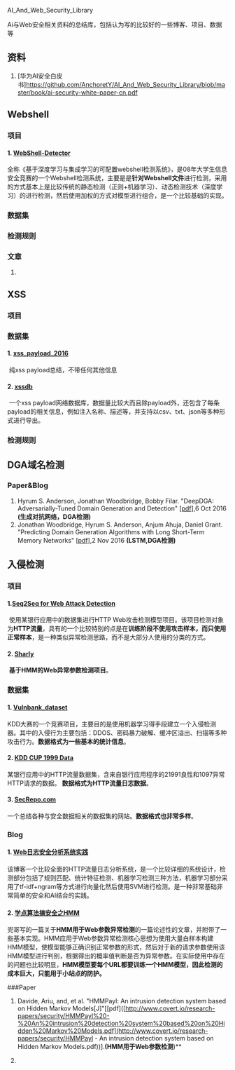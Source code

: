 AI_And_Web_Security_Library

Ai与Web安全相关资料的总结库，包括认为写的比较好的一些博客、项目、数据等

## 资料

1. [华为AI安全白皮书]https://github.com/AnchoretY/AI_And_Web_Security_Library/blob/master/book/ai-security-white-paper-cn.pdf





## Webshell 

### 项目

#### 1. [WebShell-Detector](https://github.com/flykingmz/WebShell-Detector)

​	全称《基于深度学习与集成学习的可配置webshell检测系统》，是08年大学生信息安全竞赛的一个Webshell检测系统，主要是是**针对Webshell文件**进行检测，采用的方式基本上是比较传统的静态检测（正则+机器学习）、动态检测技术（深度学习）的进行检测，然后使用加权的方式对模型进行组合，是一个比较基础的实现。

### 数据集



### 检测规则



### 文章

1. 



## XSS

###  项目



### 数据集

#### 1.  [xss_payload_2016](https://github.com/7ioSecurity/XSS-Payloads)

​	纯xss payload总结，不带任何其他信息

#### 2. [xssdb](http://xssdb.net/)

​	一个xss payload网络数据库，数据量比较大而且除payload外，还包含了每条payload的相关信息，例如注入名称、描述等，并支持以csv、txt、json等多种形式进行导出。

### 检测规则



## DGA域名检测



### Paper&Blog

1. Hyrum S. Anderson, Jonathan Woodbridge, Bobby Filar. "DeepDGA: Adversarially-Tuned Domain Generation and Detection" [[pdf\]](https://arxiv.org/abs/1610.01969),6 Oct 2016 **(生成对抗网络，DGA检测)** 
2. Jonathan Woodbridge, Hyrum S. Anderson, Anjum Ahuja, Daniel Grant. "Predicting Domain Generation Algorithms with Long Short-Term Memory Networks" [[pdf\]](https://arxiv.org/abs/1611.00791),2 Nov 2016 **(LSTM,DGA检测)**



## 入侵检测

### 项目

#### 1.[Seq2Seq for Web Attack Detection](https://github.com/flykingmz/seq2seq-web-attack-detection)

​	使用某银行应用中的数据集进行HTTP Web攻击检测模型项目。该项目检测对象为**HTTP流量**，具有的一个比较特别的点是在**训练阶段不使用攻击样本，而只使用正常样本**，是一种类似异常检测思路，而不是大部分人使用的分类的方式。

#### 2. [Sharly](https://github.com/SparkSharly/Sharly)

​	**基于HMM的Web异常参数检测项目**。



### 数据集

#### 1. [Vulnbank_dataset](https://github.com/AnchoretY/AI_And_Web_Security_Library/tree/master/dataset/vulnbank_dataset)

​	KDD大赛的一个竞赛项目，主要目的是使用机器学习得手段建立一个入侵检测器。其中的入侵行为主要包括：DDOS、密码暴力破解、缓冲区溢出、扫描等多种攻击行为。**数据格式为一些基本的统计信息**。

####  2. [KDD CUP 1999 Data]()

​	某银行应用中的HTTP流量数据集，含来自银行应用程序的21991良性和1097异常HTTP请求的数据。  **数据格式为HTTP流量日志数据**。

#### 3. [SecRepo.com](https://www.secrepo.com/)

​	一个总结各种与安全数据相关的数据集的网站。**数据格式也非常多样**。

### Blog

#### 1. [Web日志安全分析系统实践](https://xz.aliyun.com/t/2136#toc-110)

​	该博客一个比较全面的HTTP流量日志分析系统，是一个比较详细的系统设计，检测部分包括了规则匹配、统计特征检测、机器学习检测三种方法，机器学习部分采用了tf-idf+ngram等方式进行向量化然后使用SVM进行检测。是一种非常基础非常简单的安全和AI结合的实践。

#### 2. [学点算法搞安全之HMM](https://www.freebuf.com/column/132796.html)

​	兜哥写的一篇关于**HMM用于Web参数异常检测**的一篇论述性的文章，并附带了一些基本实现。HMM应用于Web参数异常检测核心思想为使用大量白样本构建HMM模型，使模型能够正确识别正常参数的形式，然后对于新的请求参数使用该HMM模型进行判别，根据得出的概率值判断是否为异常参数。在实际使用中存在的问题也比较明显，**HMM模型要每个URL都要训练一个HMM模型，因此检测的成本巨大，只能用于小站点的防护。**

###Paper

1. Davide, Ariu, and, et al. "HMMPayl: An intrusion detection system based on Hidden Markov Models[J]"[[pdf]([http://www.covert.io/research-papers/security/HMMPayl%20-%20An%20intrusion%20detection%20system%20based%20on%20Hidden%20Markov%20Models.pdf](http://www.covert.io/research-papers/security/HMMPayl - An intrusion detection system based on Hidden Markov Models.pdf))].**(HMM用于Web参数检测**)**

2. 









